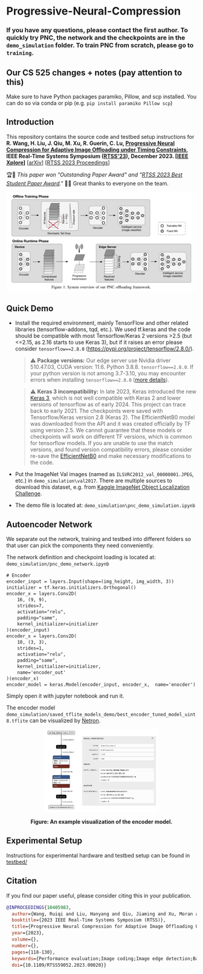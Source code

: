 # Progressive-Neural-Compression

### If you have any questions, please contact the first author. To quickly try PNC, the network and the checkpoints are in the `demo_simulation` folder. To train PNC from scratch, please go to `training`.

## Our CS 525 changes + notes (pay attention to this)

Make sure to have Python packages paramiko, Pillow, and scp installed. You can do so via conda or pip (e.g. `pip install paramiko Pillow scp`)

## Introduction

This repository contains the source code and testbed setup instructions for **R. Wang, H. Liu, J. Qiu, M. Xu, R. Guerin, C. Lu, [Progressive Neural Compression for Adaptive Image Offloading under Timing Constraints](https://doi.org/10.1109/RTSS59052.2023.00020), IEEE Real-Time Systems Symposium ([RTSS'23](https://2023.rtss.org/)), December 2023.  [[IEEE Xplore](https://doi.org/10.1109/RTSS59052.2023.00020)]** [[arXiv](https://arxiv.org/pdf/2310.05306.pdf)] [[RTSS 2023 Proceedings](https://doi.ieeecomputersociety.org/10.1109/RTSS59052.2023.00020)]

🏆🤫 *This paper won "Outstanding Paper Award" and "[RTSS 2023 Best Student Paper Award](https://2023.rtss.org/awards/)."* 🌟🥇 Great thanks to everyone on the team.

![pnc_overview](assets/pnc_overview.png)



## Quick Demo
* Install the required environment, mainly TensorFlow and other related libraries (tensorflow-addons, tqd, etc.). We used tf.keras and the code should be compatible with most Tensorflow/Keras 2 versions >2.5 (but <=2.15, as 2.16 starts to use Keras 3), but if it raises an error please consider `tensorflow==2.8.0` (https://pypi.org/project/tensorflow/2.8.0/).
  > ⚠️ **Package versions:** Our edge server use Nvidia driver 510.47.03, CUDA version: 11.6. Python 3.8.8. `tensorflow==2.8.0`. If your python version is not among 3.7-3.10, you may encounter errors when installing `tensorflow==2.8.0` ([more details](https://www.tensorflow.org/install/source#gpu)).

  > ⚠️ **Keras 3 incompatibility:** In late 2023, Keras introduced the new [Keras 3](https://keras.io/keras_3/), which is not well compatible with Keras 2 and lower versions of tensorflow as of early 2024. This project can trace back to early 2021. The checkpoints were saved with Tensorflow/Keras version 2.8 (Keras 2). The EfficientNetB0 model was downloaded from the API and it was created officially by TF using version 2.5. We cannot guarantee that these models or checkpoints will work on different TF versions, which is common for tensorflow models. If you are unable to use the match versions, and found version compatibility errors, please consider re-save the  [EfficientNetB0](https://www.tensorflow.org/api_docs/python/tf/keras/applications/efficientnet/EfficientNetB0) and make necessary modifications to the code. 

* Put the ImageNet Val images (named as `ILSVRC2012_val_00000001.JPEG`, etc.) in `demo_simulation\val2017`. There are multiple sources to download this dataset, e.g. from [Kaggle ImageNet Object Localization Challenge](https://www.kaggle.com/competitions/imagenet-object-localization-challenge/data).
* The demo file is located at: `demo_simulation\pnc_demo_simulation.ipynb`

## Autoencoder Network
We separate out the network, training and testbed into different folders so that user can pick the components they need conveniently. 

The network definition and checkpoint loading is located at: `demo_simulation/pnc_demo_network.ipynb`

```
# Encoder
encoder_input = layers.Input(shape=(img_height, img_width, 3))
initializer = tf.keras.initializers.Orthogonal()
encoder_x = layers.Conv2D(
    16, (9, 9), 
    strides=7, 
    activation="relu", 
    padding="same", 
    kernel_initializer=initializer
)(encoder_input)
encoder_x = layers.Conv2D(
    10, (3, 3), 
    strides=1,
    activation="relu", 
    padding="same", 
    kernel_initializer=initializer,
    name='encoder_out'
)(encoder_x)
encoder_model = keras.Model(encoder_input, encoder_x,  name='enocder')
```

Simply open it with jupyter notebook and run it.

The encoder model `demo_simulation/saved_tflite_models_demo/best_encoder_tuned_model_uint8.tflite` can be visualized by [Netron](https://netron.app/).
<div align="center">
  <img src="assets/pnc_encoder_netron.png" width="60%" /> 
  
  **Figure: An example visualization of the encoder model.**
</div>



## Experimental Setup
Instructions for experimental hardware and testbed setup can be found in [testbed/](https://github.com/rickywrq/Progressive-Neural-Compression/blob/main/testbed/)


## Citation

If you find our paper useful, please consider citing this in your publication.

```bibtex
@INPROCEEDINGS{10405983,
  author={Wang, Ruiqi and Liu, Hanyang and Qiu, Jiaming and Xu, Moran and Guérin, Roch and Lu, Chenyang},
  booktitle={2023 IEEE Real-Time Systems Symposium (RTSS)}, 
  title={Progressive Neural Compression for Adaptive Image Offloading Under Timing Constraints}, 
  year={2023},
  volume={},
  number={},
  pages={118-130},
  keywords={Performance evaluation;Image coding;Image edge detection;Bandwidth;Timing;Internet of Things;Servers;neural compression;edge offloading;image classification;real-time transmission},
  doi={10.1109/RTSS59052.2023.00020}}

```


